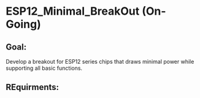 # ESP12_Minimal_BreakOut (On-Going)
## Goal:
Develop a breakout for ESP12 series chips that draws minimal power while supporting all basic functions.

## REquirments:
